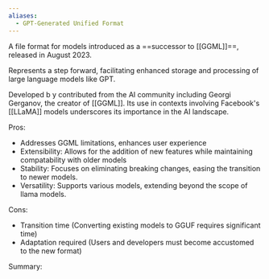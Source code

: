 ```yaml
---
aliases:
  - GPT-Generated Unified Format
---
```

A file format for models introduced as a ==successor to [[GGML]]==, released in August 2023.

Represents a step forward, facilitating enhanced storage and processing of large language models like GPT.

Developed b y contributed from the AI community including Georgi Gerganov, the creator of [[GGML]].
Its use in contexts involving Facebook's [[LLaMA]] models underscores its importance in the AI landscape.


Pros:
- Addresses GGML limitations, enhances user experience
- Extensibility: Allows for the addition of new features while maintaining compatability with older models
- Stability: Focuses on eliminating breaking changes, easing the transition to newer models.
- Versatility: Supports various models, extending beyond the scope of llama models.

Cons:
- Transition time (Converting existing models to GGUF requires significant time)
- Adaptation required (Users and developers must become accustomed to the new format)

Summary:





